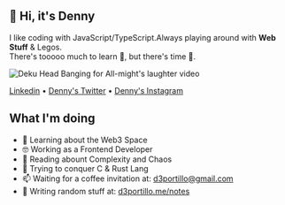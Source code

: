 ## 👋 Hi, it's Denny

I like coding with JavaScript/TypeScript.Always playing around with **Web Stuff** & Legos.<br/>There's tooooo much to learn 🐣, but there's time 🐳.

![Deku Head Banging for All-might's laughter video](https://gist.githubusercontent.com/D3Portillo/0a9e33ddb33eed6c9cf450b2b62e8db8/raw/da350797cebcbdb9c70dc0861ebdfe77e48d57d0/explosion.gif)

<p>
  <a href="https://linkedin.com/in/d3portillo">Linkedin</a>
  •
  <a href="https://twitter.com/d3portillo/">Denny's Twitter</a>
  •
  <a href="https://instagram.com/d3portillo.me/">Denny's Instagram</a>
</p>

## What I'm doing

- 🔭 Learning about the Web3 Space
- 🤓 Working as a Frontend Developer
- 🚀 Reading abount Complexity and Chaos
- 🌱 Trying to conquer C & Rust Lang
- 📫 Waiting for a coffee invitation at: d3portillo@gmail.com
- 📓 Writing random stuff at: [d3portillo.me/notes](https://d3portillo.me/notes)
